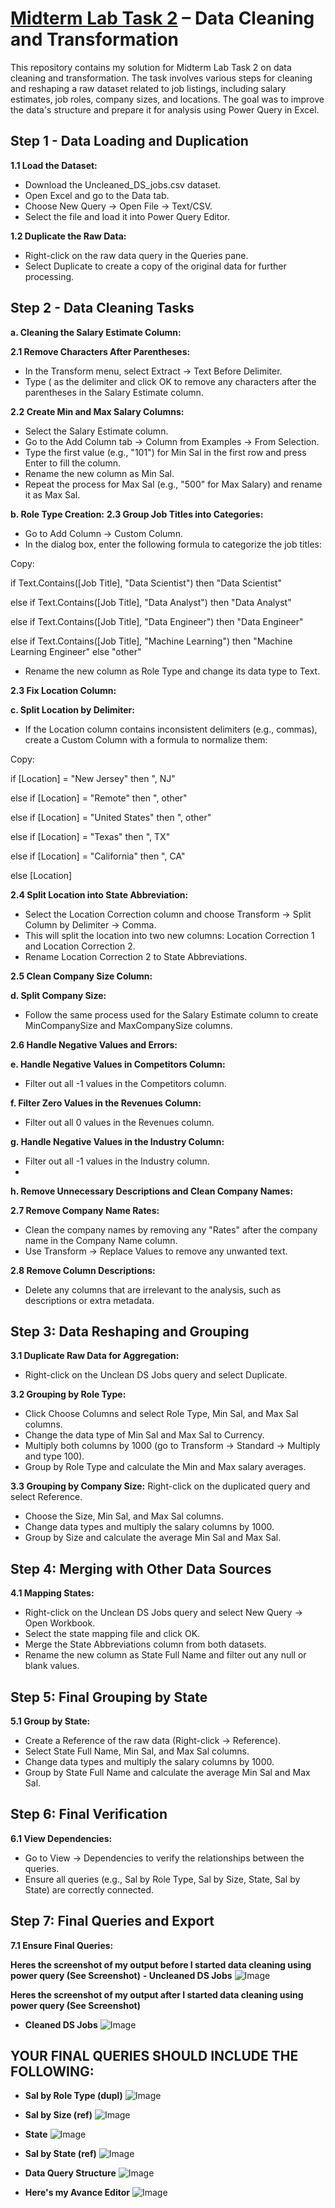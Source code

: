 # [Midterm Lab Task 2](https://github.com/user-attachments/files/19143859/Midterm.Lab.Task.2.Munoz.xlsx) – Data Cleaning and Transformation
This repository contains my solution for Midterm Lab Task 2 on data cleaning and transformation. The task involves various steps for cleaning and reshaping a raw dataset related to job listings, including salary estimates, job roles, company sizes, and locations. The goal was to improve the data's structure and prepare it for analysis using Power Query in Excel.
## Step 1 - Data Loading and Duplication
**1.1 Load the Dataset:**
- Download the Uncleaned_DS_jobs.csv dataset.
- Open Excel and go to the Data tab.
- Choose New Query → Open File → Text/CSV.
- Select the file and load it into Power Query Editor.
  
**1.2 Duplicate the Raw Data:**
- Right-click on the raw data query in the Queries pane.
- Select Duplicate to create a copy of the original data for further processing.

## Step 2 - Data Cleaning Tasks
**a. Cleaning the Salary Estimate Column:**

**2.1 Remove Characters After Parentheses:**
- In the Transform menu, select Extract → Text Before Delimiter.
- Type ( as the delimiter and click OK to remove any characters after the parentheses in the Salary Estimate column.
  
**2.2 Create Min and Max Salary Columns:**
- Select the Salary Estimate column.
- Go to the Add Column tab → Column from Examples → From Selection.
- Type the first value (e.g., "101") for Min Sal in the first row and press Enter to fill the column.
- Rename the new column as Min Sal.
- Repeat the process for Max Sal (e.g., "500" for Max Salary) and rename it as Max Sal.
  
**b. Role Type Creation:**
**2.3 Group Job Titles into Categories:**

- Go to Add Column → Custom Column.
- In the dialog box, enter the following formula to categorize the job titles:

Copy:

if Text.Contains([Job Title], "Data Scientist") then "Data Scientist"

else if Text.Contains([Job Title], "Data Analyst") then "Data Analyst"

else if Text.Contains([Job Title], "Data Engineer") then "Data Engineer"

else if Text.Contains([Job Title], "Machine Learning") then "Machine Learning Engineer"
else "other"

- Rename the new column as Role Type and change its data type to Text.
  
**2.3 Fix Location Column:**

**c. Split Location by Delimiter:**

- If the Location column contains inconsistent delimiters (e.g., commas), create a Custom Column with a formula to normalize them:

Copy:

if [Location] = "New Jersey" then ", NJ"

else if [Location] = "Remote" then ", other"

else if [Location] = "United States" then ", other"

else if [Location] = "Texas" then ", TX"

else if [Location] = "California" then ", CA"

else [Location]

**2.4 Split Location into State Abbreviation:**
- Select the Location Correction column and choose Transform → Split Column by Delimiter → Comma.
- This will split the location into two new columns: Location Correction 1 and Location Correction 2.
- Rename Location Correction 2 to State Abbreviations.
  
**2.5 Clean Company Size Column:**

**d. Split Company Size:**

- Follow the same process used for the Salary Estimate column to create MinCompanySize and MaxCompanySize columns.
  
**2.6 Handle Negative Values and Errors:**
  
**e. Handle Negative Values in Competitors Column:**

- Filter out all -1 values in the Competitors column.
  
**f. Filter Zero Values in the Revenues Column:**
  
- Filter out all 0 values in the Revenues column.
  
**g. Handle Negative Values in the Industry Column:**
  
- Filter out all -1 values in the Industry column.
- 
**h. Remove Unnecessary Descriptions and Clean Company Names:**
  
**2.7 Remove Company Name Rates:**
- Clean the company names by removing any "Rates" after the company name in the Company Name column.
- Use Transform → Replace Values to remove any unwanted text.
  
**2.8 Remove Column Descriptions:**
- Delete any columns that are irrelevant to the analysis, such as descriptions or extra metadata.

## Step 3: Data Reshaping and Grouping

**3.1 Duplicate Raw Data for Aggregation:** 
- Right-click on the Unclean DS Jobs query and select Duplicate.
  
**3.2 Grouping by Role Type:**
- Click Choose Columns and select Role Type, Min Sal, and Max Sal columns.
- Change the data type of Min Sal and Max Sal to Currency.
- Multiply both columns by 1000 (go to Transform → Standard → Multiply and type 100).
- Group by Role Type and calculate the Min and Max salary averages.

**3.3 Grouping by Company Size:**
Right-click on the duplicated query and select Reference.
- Choose the Size, Min Sal, and Max Sal columns.
- Change data types and multiply the salary columns by 1000.
- Group by Size and calculate the average Min Sal and Max Sal.

## Step 4: Merging with Other Data Sources

**4.1 Mapping States:**
- Right-click on the Unclean DS Jobs query and select New Query → Open Workbook.
- Select the state mapping file and click OK.
- Merge the State Abbreviations column from both datasets.
- Rename the new column as State Full Name and filter out any null or blank values.

## Step 5: Final Grouping by State

**5.1 Group by State:**
- Create a Reference of the raw data (Right-click → Reference).
- Select State Full Name, Min Sal, and Max Sal columns.
- Change data types and multiply the salary columns by 1000.
- Group by State Full Name and calculate the average Min Sal and Max Sal.

## Step 6: Final Verification

**6.1 View Dependencies:**
- Go to View → Dependencies to verify the relationships between the queries.
- Ensure all queries (e.g., Sal by Role Type, Sal by Size, State, Sal by State) are correctly connected.

## Step 7: Final Queries and Export

**7.1 Ensure Final Queries:**

**Heres the screenshot of my output before I started data cleaning using power query (See Screenshot)**
**- Uncleaned DS Jobs**
![Image](https://github.com/user-attachments/assets/8054f4f6-20b2-4836-91b4-26d078980045)

**Heres the screenshot of my output after I started data cleaning using power query (See Screenshot)**
- **Cleaned DS Jobs**
![Image](https://github.com/user-attachments/assets/de88530f-2ea8-49b0-ad71-1de65967a8e9)

## YOUR FINAL QUERIES SHOULD INCLUDE THE FOLLOWING:

- **Sal by Role Type (dupl)**
![Image](https://github.com/user-attachments/assets/ef8dbfc2-54e6-4f92-9f60-05e2ee31459b)

- **Sal by Size (ref)**
![Image](https://github.com/user-attachments/assets/3bb6ee29-9cd4-4c55-905e-433cfd5b8d2d)

- **State**
![Image](https://github.com/user-attachments/assets/13908e99-6588-483f-8643-1a02af873648)

- **Sal by State (ref)**
![Image](https://github.com/user-attachments/assets/68139da5-18b3-4f90-8b07-da288ea5f51b)

- **Data Query Structure**
![Image](https://github.com/user-attachments/assets/2b7c2a74-7d8d-4dc9-b13f-95e8169ce62a)

- **Here's my Avance Editor**
![Image](https://github.com/user-attachments/assets/221b3b40-54e5-4737-829a-0578e304adfc)
  







